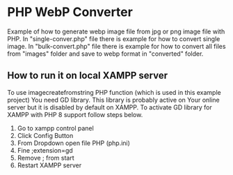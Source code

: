 # PHP WebP Converter
Example of how to generate webp image file from jpg or png image file with PHP. In "single-conver.php" file there is example for how to convert single image. In "bulk-convert.php" file there is example for how to convert all files from "images" folder and save to webp format in "converted" folder.

## How to run it on local XAMPP server
To use imagecreatefromstring PHP function (which is used in this example project) You need GD library. This library is probably active on Your online server but it is disabled by default on XAMPP. To activate GD library for XAMPP with PHP 8 support follow steps below.
1. Go to xampp control panel
2. Click Config Button
3. From Dropdown open file PHP (php.ini)
4. Fine ;extension=gd
5. Remove ; from start
6. Restart XAMPP server
